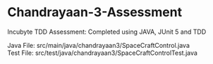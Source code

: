 # Chandrayaan-3-Assessment
Incubyte TDD Assessment: Completed using JAVA, JUnit 5 and TDD

Java File: src/main/java/chandrayaan3/SpaceCraftControl.java <br/>
Test File: src/test/java/chandrayaan3/SpaceCraftControlTest.java

